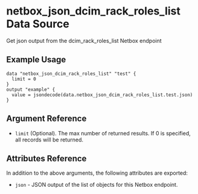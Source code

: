 # netbox\_json\_dcim\_rack\_roles\_list Data Source

Get json output from the dcim_rack_roles_list Netbox endpoint

## Example Usage

```hcl
data "netbox_json_dcim_rack_roles_list" "test" {
  limit = 0
}
output "example" {
  value = jsondecode(data.netbox_json_dcim_rack_roles_list.test.json)
}
```

## Argument Reference

* ``limit`` (Optional). The max number of returned results. If 0 is specified, all records will be returned.

## Attributes Reference

In addition to the above arguments, the following attributes are exported:
* ``json`` - JSON output of the list of objects for this Netbox endpoint.

